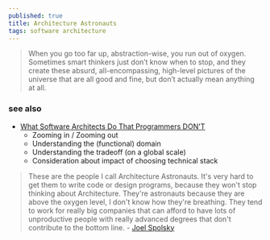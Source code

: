 ```yaml
---
published: true
title: Architecture Astronauts
tags: software architecture
---
```

> When you go too far up, abstraction-wise, you run out of oxygen. Sometimes smart thinkers just don’t know when to stop, and they create these absurd, all-encompassing, high-level pictures of the universe that are all good and fine, but don’t actually mean anything at all. 

### see also
- [What Software Architects Do That Programmers DON'T](https://www.youtube.com/watch?v=IwrvE-wHm84)
	- Zooming in / Zooming out
    - Understanding the (functional) domain 
    - Understanding the tradeoff (on a global scale)
    - Consideration about impact of choosing technical stack

> These are the people I call Architecture Astronauts. It's very hard to get them to write code or design programs, because they won't stop thinking about Architecture. They're astronauts because they are above the oxygen level, I don't know how they're breathing. They tend to work for really big companies that can afford to have lots of unproductive people with really advanced degrees that don't contribute to the bottom line.  - [Joel Spolsky](https://www.joelonsoftware.com/2001/04/21/dont-let-architecture-astronauts-scare-you/)

